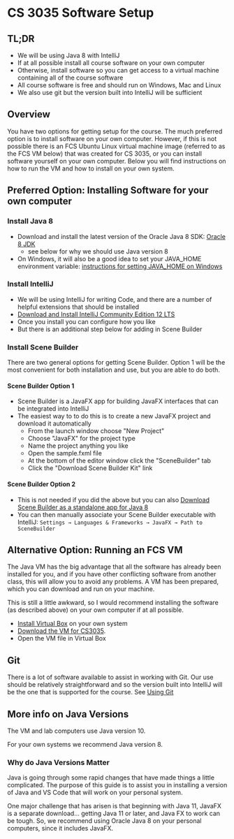 # CS 3035 Software Setup

## TL;DR

- We will be using Java 8 with IntelliJ
- If at all possible install all course software on your own computer
- Otherwise, install software so you can get access to a virtual machine containing all of the course software
- All course software is free and should run on Windows, Mac and Linux
- We also use git but the version built into IntelliJ will be sufficient

## Overview

You have two options for getting setup for the course. The much preferred option is to install software on your own computer. However, if this is not possible there is an FCS Ubuntu Linux virtual machine image (referred to as the FCS VM below) that was created for CS 3035, or you can install software yourself on your own computer. Below you will find instructions on how to run the VM and how to install on your own system.

## Preferred Option: Installing Software for your own computer

### Install Java 8

- Download and install the latest version of the Oracle Java 8 SDK: [Oracle 8 JDK](https://www.oracle.com/java/technologies/javase/javase-jdk8-downloads.html)
  - see below for why we should use Java version 8
- On Windows, it will also be a good idea to set your JAVA_HOME environment variable: [instructions for setting JAVA_HOME on Windows](https://confluence.atlassian.com/doc/setting-the-java_home-variable-in-windows-8895.html)

### Install IntelliJ

- We will be using IntelliJ for writing Code, and there are a number of helpful extensions that should be installed
- [Download and Install IntelliJ Community Edition 12 LTS](https://www.jetbrains.com/idea/download/#section=windows)
- Once you install you can configure how you like
- But there is an additional step below for adding in Scene Builder

### Install Scene Builder

There are two general options for getting Scene Builder. Option 1 will be the most convenient for both installation and use, but you are able to do both.

#### Scene Builder Option 1

- Scene Builder is a JavaFX app for building JavaFX interfaces that can be integrated into IntelliJ
- The easiest way to to do this is to create a new JavaFX project and download it automatically
  - From the launch window choose "New Project"
  - Choose "JavaFX" for the project type
  - Name the project anything you like
  - Open the sample.fxml file
  - At the bottom of the editor window click the "SceneBuilder" tab
  - Click the "Download Scene Builder Kit" link

#### Scene Builder Option 2

- This is not needed if you did the above but you can also [Download Scene Builder as a standalone app for Java 8](https://gluonhq.com/products/scene-builder/#download)
- You can then manually associate your Scene Builder executable with IntelliJ: ```Settings → Languages & Frameworks → JavaFX → Path to SceneBuilder```

## Alternative Option: Running an FCS VM

The Java VM has the big advantage that all the software has already been installed for you, and if you have other conflicting software from another class, this will allow you to avoid any problems. A VM has been prepared, which you can download and run on your machine.

This is still a little awkward, so I would recommend installing the software (as described above) on your own computer if at all possible.

- [Install Virtual Box](https://www.virtualbox.org/wiki/Downloads) on your own system
- [Download the VM for CS3035](https://www.dropbox.com/s/ucrm12ikbkqpl89/fcs-vm-cs3035.ova?dl=1).
- Open the VM file in Virtual Box

## Git

There is a lot of software available to assist in working with Git. Our use should be relatively straightforward and so the version built into IntelliJ will be the one that is supported for the course. See [Using Git](pages/../CS3035-assignments-with-git.md)

## More info on Java Versions

The VM and lab computers use Java version 10.

For your own systems we recommend Java version 8.

### Why do Java Versions Matter

Java is going through some rapid changes that have made things a little complicated. The purpose of this guide is to assist you in installing a version of Java and VS Code that will work on your personal system.

One major challenge that has arisen is that beginning with Java 11, JavaFX is a separate download... getting Java 11 or later, and Java FX to work can be tough. So, we recommend using Oracle Java 8 on your personal computers, since it includes JavaFX.
